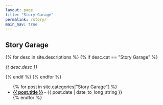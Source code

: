 ```yaml
---
layout: page
title: "Story Garage"
permalink: /story/
main_nav: true
---
```


<h2 id="story-garage">Story Garage</h2>
{% for desc in site.descriptions %}
  {% if desc.cat == "Story Garage" %}
    <p class="desc"><em>{{ desc.desc }}</em></p>
  {% endif %}
{% endfor %}
<ul class="posts-list">
  {% for post in site.categories["Story Garage"] %}
    <li>
      <strong>
        <a href="{{ post.url | prepend: site.baseurl }}">{{ post.title }}</a>
      </strong>
      <span class="post-date">- {{ post.date | date_to_long_string }}</span>
    </li>
  {% endfor %}
</ul>
<br>
